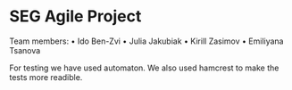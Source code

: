 # SEG Agile Project

Team members:
• Ido Ben-Zvi
• Julia Jakubiak
• Kirill Zasimov
• Emiliyana Tsanova

For testing we have used automaton. We also used hamcrest to make the tests more readible. 
